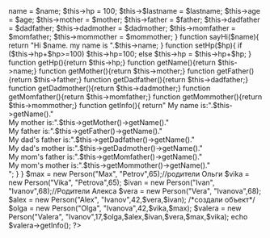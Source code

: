 <?php
/*Здоровье человека не может быть более 100 единиц*/
  class Person{
    private $name;
    private $lastname;
    private $age;
    private $hp;
    private $mother;
    private $father;
    private $dadfather;
    private $dadmother;
    private $momfather;
    private $mommother;

    function __construct($name,$lastname,$age,$mother=null,$father=null,$dadfather=null,$dadmother=null,$momfather=null,$mommother=null){ 
      $this->name = $name;
      $this->hp = 100;
      $this->$lastname = $lastname;
      $this->age = $age;
      $this->mother = $mother;
      $this->father = $father;
      $this->dadfather = $dadfather;
      $this->dadmother = $dadmother;
      $this->momfather = $momfather;
      $this->mommother = $mommother;
    }
    function sayHi($name){
      return "Hi $name. my name is ".$this->name;
    }
    function setHp($hp){
      if ($this->hp+$hp>=100) $this->hp=100;
      else $this->hp = $this->hp+$hp;
    }
    function getHp(){return $this->hp;}
    function getName(){return $this->name;} 
    function getMother(){return $this->mother;}
    function getFather(){return $this->father;}
    function getDadfather(){return $this->dadfather;}
    function getDadmother(){return $this->dadmother;}
    function getMomfather(){return $this->momfather;}
    function getMommother(){return $this->mommother;}
    
    function getInfo(){
      return"
      My name is:".$this->getName()."<br>
      My mother is:".$this->getMother()->getName()."<br> 
      My father is:".$this->getFather()->getName()."<br>
      My dad's father is:".$this->getDadfather()->getName()."<br>
      My dad's mother is:".$this->getDadmother()->getName()."<br>
      My mom's father is:".$this->getMomfather()->getName()."<br>
      My mom's mother is:".$this->getMommother()->getName()."<br>
      ";
    }
  }
  
  $max = new Person("Max", "Petrov",65);//родители Ольги
  $vika = new Person("Vika", "Petrova",65);

  $ivan = new Person("Ivan", "Ivanov",68);//Родители Алекса
  $vera = new Person("Vera", "Ivanova",68);
  
  $alex = new Person("Alex", "Ivanov",42,$vera,$ivan); /*создали объект*/
  $olga = new Person("Olga", "Ivanova",42,$vika,$max);
  $valera = new Person("Valera", "Ivanov",17,$olga,$alex,$ivan,$vera,$max,$vika);
  echo $valera->getInfo();

?>
